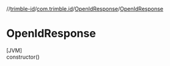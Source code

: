 //[trimble-id](../../../index.md)/[com.trimble.id](../index.md)/[OpenIdResponse](index.md)/[OpenIdResponse](-open-id-response.md)

# OpenIdResponse

[JVM]\
constructor()
